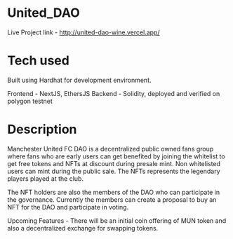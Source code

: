 # United_DAO 
Live Project link - http://united-dao-wine.vercel.app/

# Tech used
Built using Hardhat for development environment.

Frontend - NextJS, EthersJS
Backend  - Solidity, deployed and verified on polygon testnet

# Description
Manchester United FC DAO is a decentralized public owned fans group where fans who are early users can get benefited by joining the whitelist to get free tokens and NFTs at discount during presale mint. Non whitelisted users can mint during the public sale. The NFTs represents the legendary players played at the club.

The NFT holders are also the members of the DAO who can participate in the governance. Currently the members can create a proposal to buy an NFT for the DAO and participate in voting.

Upcoming Features - There will be an initial coin offering of MUN token and also a decentralized exchange for swapping tokens.


